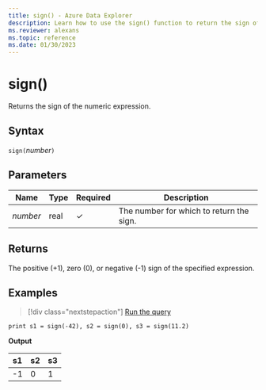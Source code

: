 ```yaml
---
title: sign() - Azure Data Explorer
description: Learn how to use the sign() function to return the sign of the numeric expression.
ms.reviewer: alexans
ms.topic: reference
ms.date: 01/30/2023
---
```

# sign()

Returns the sign of the numeric expression.

## Syntax

`sign(`*number*`)`

## Parameters

| Name | Type | Required | Description |
|--|--|--|--|
| *number* | real | &check; | The number for which to return the sign.|

## Returns

The positive (+1), zero (0), or negative (-1) sign of the specified expression.

## Examples

> [!div class="nextstepaction"]
> <a href="https://dataexplorer.azure.com/clusters/help/databases/Samples?query=H4sIAAAAAAAAAysoyswrUSg2VLBVKM5Mz9PQNTHS1FEoNoLxDUA8YxjP0FDPSBMA4mpHrTMAAAA=" target="_blank">Run the query</a>

```kusto
print s1 = sign(-42), s2 = sign(0), s3 = sign(11.2)
```

**Output**

|s1|s2|s3|
|---|---|---|
|-1|0|1|
